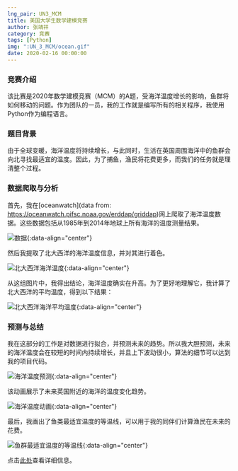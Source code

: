 ```yaml
---
lng_pair: UN3_MCM
title: 美国大学生数学建模竞赛
author: 张靖祥
category: 竞赛
tags: [Python]
img: ":UN_3_MCM/ocean.gif"
date: 2020-02-16 00:00:00
---
```


### 竞赛介绍

<!-- outline-start -->该比赛是2020年数学建模竞赛（MCM）的A题，受海洋温度增长的影响，鱼群将如何移动的问题。<!-- outline-end -->作为团队的一员，我的工作就是编写所有的相关程序，我使用Python作为编程语言。 

### 题目背景

由于全球变暖，海洋温度将持续增长，与此同时，生活在英国周围海洋中的鱼群会向北寻找最适宜的温度。因此，为了捕鱼，渔民将花费更多，而我们的任务就是理清整个过程。 

### 数据爬取与分析

首先，我在[oceanwatch](data from: https://oceanwatch.pifsc.noaa.gov/erddap/griddap)网上爬取了海洋温度数据。这些数据包括从1985年到2014年地球上所有海洋的温度测量结果。 

![数据](:UN_3_MCM/data.png){:data-align="center"}

然后我提取了北大西洋的海洋温度信息，并对其进行着色。 

![北大西洋海洋温度](:UN_3_MCM/data_show.png){:data-align="center"}

从这组图片中，我得出结论，海洋温度确实在升高。为了更好地理解它，我计算了北大西洋的平均温度，得到以下结果： 

![北大西洋海洋平均温度](:UN_3_MCM/average.png){:data-align="center"}

### 预测与总结

我在这部分的工作是对数据进行拟合，并预测未来的趋势。所以我大胆预测，未来的海洋温度会在较短的时间内持续增长，并且上下波动很小，算法的细节可以达到我的项目代码。 

![海洋温度预测](:UN_3_MCM/Ocean_temperature_prediction.png){:data-align="center"}

该动画展示了未来英国附近的海洋的温度变化趋势。

![海洋温度动画](:UN_3_MCM/ocean.gif){:data-align="center"}

最后，我画出了鱼类最适宜温度的等温线，可以用于我的同伴们计算渔民在未来的花费。 

![鱼群最适宜温度的等温线](:UN_3_MCM/future.png){:data-align="center"}

点击[此处](https://github.com/Jingxiang-Zhang/2020_MCM_Problem_A)查看详细信息。
